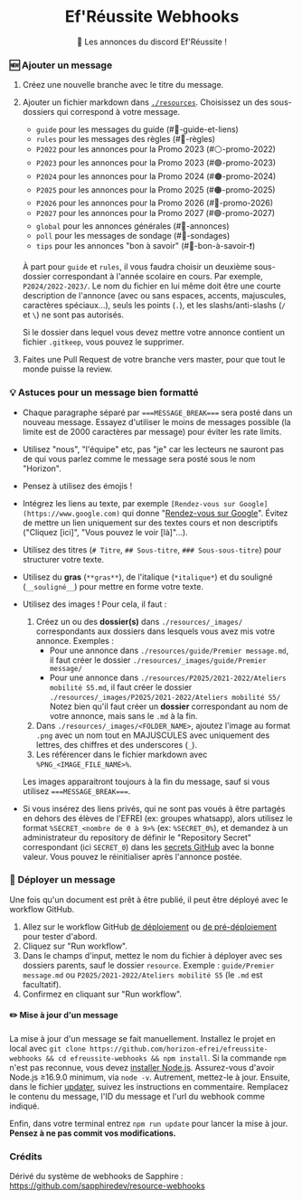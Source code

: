 <h1 align="center">Ef'Réussite Webhooks</h1>
<p align="center">
  📜 Les annonces du discord Ef'Réussite !
</p>

### 🆕 Ajouter un message

1. Créez une nouvelle branche avec le titre du message.
1. Ajouter un fichier markdown dans [`./resources`](/resources). Choisissez un des sous-dossiers qui correspond à votre message.
      - `guide` pour les messages du guide (#📍-guide-et-liens)
      - `rules` pour les messages des règles (#📜-règles)
      - `P2022` pour les annonces pour la Promo 2023 (#⚪-promo-2022)
      - `P2023` pour les annonces pour la Promo 2023 (#🟣-promo-2023)
      - `P2024` pour les annonces pour la Promo 2024 (#🟤-promo-2024)
      - `P2025` pour les annonces pour la Promo 2025 (#🟠-promo-2025)
      - `P2026` pour les annonces pour la Promo 2026 (#🔵-promo-2026)
      - `P2027` pour les annonces pour la Promo 2027 (#🟢-promo-2027)
      - `global` pour les annonces générales (#📢-annonces)
      - `poll` pour les messages de sondage (#🤔-sondages)
      - `tips` pour les annonces "bon à savoir" (#📢-bon-à-savoir-❗)

    À part pour `guide` et `rules`, il vous faudra choisir un deuxième sous-dossier correspondant à l'année scolaire en cours. Par exemple, `P2024/2022-2023/`.
    Le nom du fichier en lui même doit être une courte description de l'annonce (avec ou sans espaces, accents, majuscules, caractères spéciaux...), seuls les points (`.`), et les slashs/anti-slashs (`/` et `\`) ne sont pas autorisés.

    Si le dossier dans lequel vous devez mettre votre annonce contient un fichier `.gitkeep`, vous pouvez le supprimer.
2. Faites une Pull Request de votre branche vers master, pour que tout le monde puisse la review.


### 💡 Astuces pour un message bien formatté

- Chaque paragraphe séparé par `===MESSAGE_BREAK===` sera posté dans un nouveau message. Essayez d'utiliser le moins de messages possible (la limite est de 2000 caractères par message) pour éviter les rate limits.
- Utilisez "nous", "l'équipe" etc, pas "je" car les lecteurs ne sauront pas de qui vous parlez comme le message sera posté sous le nom "Horizon".
- Pensez à utilisez des émojis !
- Intégrez les liens au texte, par exemple `[Rendez-vous sur Google](https://www.google.com)` qui donne "[Rendez-vous sur Google](https://www.google.com)". Évitez de mettre un lien uniquement sur des textes cours et non descriptifs ("Cliquez [ici]", "Vous pouvez le voir [là]"...).
- Utilisez des titres (`# Titre`, `## Sous-titre`, `### Sous-sous-titre`) pour structurer votre texte.
- Utilisez du **gras** (`**gras**`), de l'italique (`*italique*`) et du souligné (`__souligné__`) pour mettre en forme votre texte.
- Utilisez des images ! Pour cela, il faut :
    1. Créez un ou des **dossier(s)** dans `./resources/_images/` correspondants aux dossiers dans lesquels vous avez mis votre annonce. Exemples :
         - Pour une annonce dans `./resources/guide/Premier message.md`, il faut créer le dossier `./resources/_images/guide/Premier message/`
         - Pour une annonce dans `./resources/P2025/2021-2022/Ateliers mobilité S5.md`, il faut créer le dossier `./resources/_images/P2025/2021-2022/Ateliers mobilité S5/`
      Notez bien qu'il faut créer un **dossier** correspondant au nom de votre annonce, mais sans le `.md` à la fin.
    2. Dans `./resources/_images/<FOLDER_NAME>`, ajoutez l'image au format `.png` avec un nom tout en MAJUSCULES avec uniquement des lettres, des chiffres et des underscores (`_`).
    3. Les référencer dans le fichier markdown avec `%PNG_<IMAGE_FILE_NAME>%`.

    Les images apparaitront toujours à la fin du message, sauf si vous utilisez `===MESSAGE_BREAK===`.
- Si vous insérez des liens privés, qui ne sont pas voués à être partagés en dehors des élèves de l'EFREI (ex: groupes whatsapp), alors utilisez le format `%SECRET_<nombre de 0 à 9>%` (ex: `%SECRET_0%`), et demandez à un administrateur du repository de définir le "Repository Secret" correspondant (ici `SECRET_0`) dans les [secrets GitHub](https://github.com/horizon-efrei/efreussite-webhooks/settings/secrets/actions) avec la bonne valeur. Vous pouvez le réinitialiser après l'annonce postée.


### 🚀 Déployer un message

Une fois qu'un document est prêt à être publié, il peut être déployé avec le workflow GitHub.

1. Allez sur le workflow GitHub [de déploiement](https://github.com/horizon-efrei/efreussite-webhooks/actions/workflows/deployment.yml) ou [de pré-déploiement](https://github.com/horizon-efrei/efreussite-webhooks/actions/workflows/draft-deployment.yml) pour tester d'abord.
1. Cliquez sur "Run workflow".
1. Dans le champs d'input, mettez le nom du fichier à déployer avec ses dossiers parents, sauf le dossier `resource`. Exemple : `guide/Premier message.md` ou `P2025/2021-2022/Ateliers mobilité S5` (le `.md` est facultatif).
1. Confirmez en cliquant sur "Run workflow".

#### ✏️ Mise à jour d'un message

La mise à jour d'un message se fait manuellement.
Installez le projet en local avec `git clone https://github.com/horizon-efrei/efreussite-webhooks && cd efreussite-webhooks && npm install`. Si la commande `npm` n'est pas reconnue, vous devez [installer Node.js](https://nodejs.org/en/download/).
Assurez-vous d'avoir Node.js ≥16.9.0 minimum, via `node -v`. Autrement, mettez-le à jour.
Ensuite, dans le fichier [updater](./src/updater.js), suivez les instructions en commentaire. Remplacez le contenu du message, l'ID du message et l'url du webhook comme indiqué.

Enfin, dans votre terminal entrez `npm run update` pour lancer la mise à jour.
**Pensez à ne pas commit vos modifications.**


### Crédits

Dérivé du système de webhooks de Sapphire : https://github.com/sapphiredev/resource-webhooks
